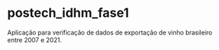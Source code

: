 # postech_idhm_fase1
Aplicação para verificação de dados de exportação de vinho brasileiro entre 2007 e 2021.
